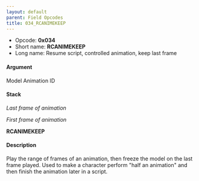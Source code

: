 ```yaml
---
layout: default
parent: Field Opcodes
title: 034_RCANIMEKEEP
---
```


-   Opcode: **0x034**
-   Short name: **RCANIMEKEEP**
-   Long name: Resume script, controlled animation, keep last frame

#### Argument

Model Animation ID

#### Stack

  
*Last frame of animation*

*First frame of animation*

**RCANIMEKEEP**

#### Description

Play the range of frames of an animation, then freeze the model on the last frame played. Used to make a character perform "half an animation" and then finish the animation later in a script.
